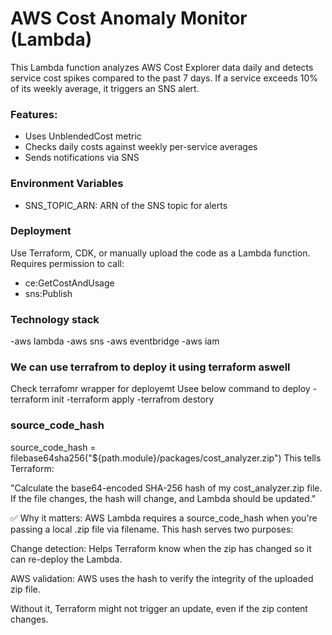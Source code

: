 # AWS Cost Anomaly Monitor (Lambda)

This Lambda function analyzes AWS Cost Explorer data daily and detects service cost spikes compared to the past 7 days. If a service exceeds 10% of its weekly average, it triggers an SNS alert.

### Features:
- Uses UnblendedCost metric
- Checks daily costs against weekly per-service averages
- Sends notifications via SNS

### Environment Variables
- SNS_TOPIC_ARN: ARN of the SNS topic for alerts

### Deployment
Use Terraform, CDK, or manually upload the code as a Lambda function. Requires permission to call:
- ce:GetCostAndUsage
- sns:Publish

### Technology stack
-aws lambda
-aws sns
-aws eventbridge
-aws iam 

### We can use terrafrom to deploy it using terraform aswell
Check terrafomr wrapper for deployemt
Usee below command to deploy 
-terraform init 
-terraform apply
-terrafrom destory


### source_code_hash
source_code_hash = filebase64sha256("${path.module}/packages/cost_analyzer.zip")
This tells Terraform:

"Calculate the base64-encoded SHA-256 hash of my cost_analyzer.zip file. If the file changes, the hash will change, and Lambda should be updated."

✅ Why it matters:
AWS Lambda requires a source_code_hash when you're passing a local .zip file via filename. This hash serves two purposes:

Change detection: Helps Terraform know when the zip has changed so it can re-deploy the Lambda.

AWS validation: AWS uses the hash to verify the integrity of the uploaded zip file.

Without it, Terraform might not trigger an update, even if the zip content changes.


